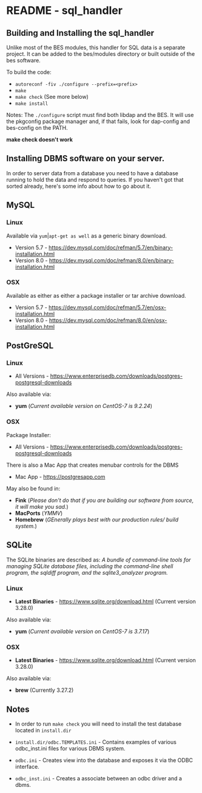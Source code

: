 

# README - sql_handler

## Building and Installing the sql_handler
Unlike most of the BES modules, this handler for SQL data is a separate project.
It can be added to the bes/modules directory or built outside of the bes software.

To build the code:

* `autoreconf -fiv
./configure --prefix=<prefix>`
* `make`
* `make check` (See more below)
* `make install`

Notes:
The `./configure` script must find both libdap and the BES. It will use the pkgconfig package 
manager and, if that fails, look for dap-config and bes-config on the PATH.

**make check doesn't work**

## Installing DBMS software on your server.
In order to server data from a database you need to have a database running to
hold the data and respond to queries. If you haven't got that sorted already, 
here's some info about how to go about it.

## MySQL

### Linux
Available via `yum`|`apt-get as well` as a generic binary download.
* Version 5.7 - https://dev.mysql.com/doc/refman/5.7/en/binary-installation.html
* Version 8.0 - https://dev.mysql.com/doc/refman/8.0/en/binary-installation.html

### OSX
Available as either as either a package installer or tar archive download.
* Version 5.7 - https://dev.mysql.com/doc/refman/5.7/en/osx-installation.html
* Version 8.0 - https://dev.mysql.com/doc/refman/8.0/en/osx-installation.html

## PostGreSQL

### Linux

* All Versions - https://www.enterprisedb.com/downloads/postgres-postgresql-downloads

Also available via:
- **yum** (_Current available version on CentOS-7 is 9.2.24_)


### OSX
Package Installer: 
* All Versions - https://www.enterprisedb.com/downloads/postgres-postgresql-downloads

There is also a Mac App that creates menubar controls for the DBMS
* Mac App - https://postgresapp.com

May also be found in:
- **Fink** (_Please don't do that if you are building our software from source, it will make you sad._)
- **MacPorts** (_YMMV_)
- **Homebrew** (_GEnerally plays best with our production rules/ build system._)

## SQLite
The SQLite binaries are described as: _A bundle of 
command-line tools for managing SQLite database files, including the 
command-line shell program, the sqldiff program, and the sqlite3_analyzer 
program._

### Linux
- **Latest Binaries** - https://www.sqlite.org/download.html (Current version 
3.28.0)

Also available via:
- **yum** (_Current available version on CentOS-7 is 3.7.17_)

### OSX
- **Latest Binaries** - https://www.sqlite.org/download.html (Current version 
3.28.0)

Also available via:
- **brew** (Currently  3.27.2)

## Notes
* In order to run `make check` you will need to install the test database located 
in `install.dir` 

* `install.dir/odbc.TEMPLATES.ini` - Contains examples of various odbc_inst.ini 
files for various DBMS system.

* `odbc.ini` - Creates view into the database and exposes it via the ODBC interface.
* `odbc_inst.ini` - Creates a associate between an odbc driver and a dbms.




